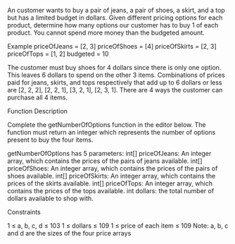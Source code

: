 An customer wants to buy a pair of jeans, a pair of shoes, a skirt, and a top but has a limited budget in dollars. Given different pricing options for each product, determine how many options our customer has to buy 1 of each product. You cannot spend more money than the budgeted amount.

Example
priceOfJeans = [2, 3]
priceOfShoes = [4]
priceOfSkirts = [2, 3]
priceOfTops = [1, 2]
budgeted = 10

The customer must buy shoes for 4 dollars since there is only one option. This leaves 6 dollars to spend on the other 3 items. Combinations of prices paid for jeans, skirts, and tops respectively that add up to 6 dollars or less are [2, 2, 2], [2, 2, 1], [3, 2, 1], [2, 3, 1].  There are 4 ways the customer can purchase all 4 items.

Function Description

Complete the getNumberOfOptions function in the editor below. The function must return an integer which represents the number of options present to buy the four items.

getNumberOfOptions has 5 parameters:
int[] priceOfJeans: An integer array, which contains the prices of the pairs of jeans available.
int[] priceOfShoes: An integer array, which contains the prices of the pairs of shoes available.
int[] priceOfSkirts: An integer array, which contains the prices of the skirts available.
int[] priceOfTops: An integer array, which contains the prices of the tops available.
int dollars: the total number of dollars available to shop with.

Constraints

1 ≤ a, b, c, d ≤ 103
1 ≤ dollars ≤ 109
1 ≤ price of each item ≤ 109
Note: a, b, c and d are the sizes of the four price arrays

